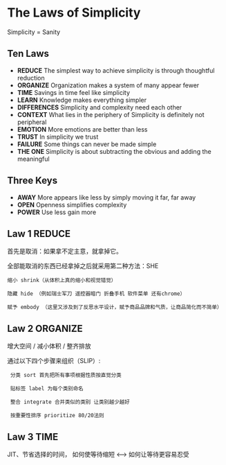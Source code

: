 # The Laws of Simplicity

Simplicity = Sanity

## Ten Laws

- **REDUCE** The simplest way to achieve simplicity is through thoughtful reduction
- **ORGANIZE** Organization makes a system of many appear fewer
- **TIME** Savings in time feel like simplicity
- **LEARN** Knowledge makes everything simpler
- **DIFFERENCES** Simplicity and complexity need each other
- **CONTEXT** What lies in the periphery of Simplicity is definitely not peripheral
- **EMOTION** More emotions are better than less
- **TRUST** In simplicity we trust
- **FAILURE** Some things can never be made simple
- **THE ONE** Simplicity is about subtracting the obvious and adding the meaningful

## Three Keys
- **AWAY** More appears like less by simply moving it far, far away
- **OPEN** Openness simplifies complexity
- **POWER** Use less gain more

## Law 1 REDUCE

首先是取消：如果拿不定主意，就拿掉它。

全部能取消的东西已经拿掉之后就采用第二种方法：SHE

    缩小 shrink（从体积上真的缩小和视觉错觉）

    隐藏 hide （例如瑞士军刀 遥控器暗门 折叠手机 软件菜单 还有chrome）

    赋予 embody （这里又涉及到了反思水平设计，赋予商品品牌和气质，让商品简化而不简单）

## Law 2 ORGANIZE

增大空间 / 减小体积 / 整齐排放

通过以下四个步骤来组织（SLIP）:

     分类 sort 首先把所有事项根据性质按直觉分类

     贴标签 label 为每个类别命名

     整合 integrate 合并类似的类别 让类别越少越好

     按重要性排序 prioritize 80/20法则

## Law 3 TIME

JIT、节省选择的时间， 如何使等待缩短 <--> 如何让等待更容易忍受
